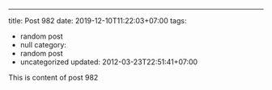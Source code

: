---
title: Post 982
date: 2019-12-10T11:22:03+07:00
tags:
  - random post
  - null
category:
  - random post
  - uncategorized
updated: 2012-03-23T22:51:41+07:00

This is content of post 982